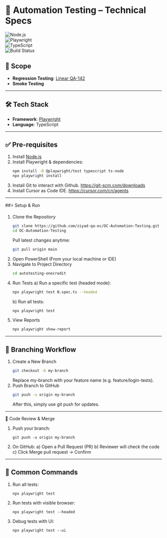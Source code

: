 # 🚀 Automation Testing – Technical Specs

![Node.js](https://img.shields.io/badge/node-%3E%3D%2018-green)  
![Playwright](https://img.shields.io/badge/playwright-latest-blue)  
![TypeScript](https://img.shields.io/badge/typescript-5.x-blue)  
![Build Status](https://img.shields.io/badge/build-passing-brightgreen)  

## 📌 Scope
- **Regression Testing**: [Linear QA-142](https://linear.app/onecreditint/issue/QA-142/regression-testcase)  
- **Smoke Testing**

---

## 🛠 Tech Stack
- **Framework**: [Playwright](https://playwright.dev/)  
- **Language**: TypeScript  

---

## ✅ Pre-requisites
1. Install [Node.js](https://nodejs.org/en)  
2. Install Playwright & dependencies:  
   ```bash
   npm install -D @playwright/test typescript ts-node
   npx playwright install
   ```
3) Install Git to interact with Github. <https://git-scm.com/downloads>
4) Install Cursor as Code IDE. <https://cursor.com/cn/agents>
   
---

##⚡ Setup & Run
1. Clone the Repository
      ```bash
      git clone https://github.com/ziyad-qa-oc/OC-Automation-Testing.git
      cd OC-Automation-Testing
      ```
   Pull latest changes anytime:
      ```bash
      git pull origin main
      ```
2. Open PowerShell
   (From your local machine or IDE)
3. Navigate to Project Directory
      ```bash
      cd autotesting-onecredit
      ```
4. Run Tests
   a) Run a specific test (headed mode):
      ```bash
      npx playwright test N.spec.ts --headed
      ```
   b) Run all tests:
      ```bash      
      npx playwright test
      ```
5. View Reports
      ```bash
      npx playwright show-report
      ```
   
---

## 🌿 Branching Workflow
1. Create a New Branch
   ```bash
   git checkout -b my-branch
   ```
   Replace my-branch with your feature name (e.g. feature/login-tests).
2. Push Branch to GitHub
   ```bash
   git push -u origin my-branch
   ```
   After this, simply use git push for updates.
   
---

🔎 Code Review & Merge

1. Push your branch:
   ```
   git push -u origin my-branch
   ```
2. On GitHub:
   a) Open a Pull Request (PR)
   b) Reviewer will check the code
   c) Click Merge pull request → Confirm
   
---

## 🧰 Common Commands
1. Run all tests:
   ```
   npx playwright test
   ```
2. Run tests with visible browser:
   ```
   npx playwright test --headed
   ```
3. Debug tests with UI:
   ```
   npx playwright test --ui
   ```
